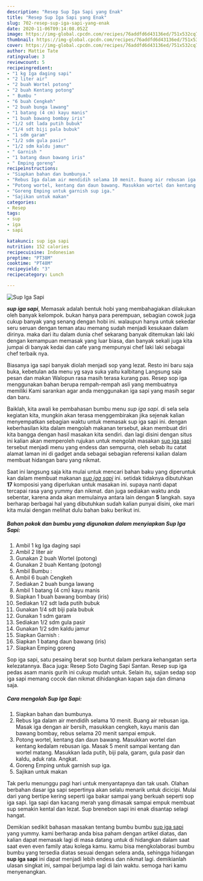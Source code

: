 ```yaml
---
description: "Resep Sup Iga Sapi yang Enak"
title: "Resep Sup Iga Sapi yang Enak"
slug: 702-resep-sup-iga-sapi-yang-enak
date: 2020-11-06T09:14:08.052Z
image: https://img-global.cpcdn.com/recipes/76addfd6d43136ed/751x532cq70/sup-iga-sapi-foto-resep-utama.jpg
thumbnail: https://img-global.cpcdn.com/recipes/76addfd6d43136ed/751x532cq70/sup-iga-sapi-foto-resep-utama.jpg
cover: https://img-global.cpcdn.com/recipes/76addfd6d43136ed/751x532cq70/sup-iga-sapi-foto-resep-utama.jpg
author: Mattie Tate
ratingvalue: 3
reviewcount: 5
recipeingredient:
- "1 kg Iga daging sapi"
- "2 liter air"
- "2 buah Wortel potong"
- "2 buah Kentang potong"
- " Bumbu "
- "6 buah Cengkeh"
- "2 buah bunga lawang"
- "1 batang (4 cm) kayu manis"
- "1 buah bawang bombay iris"
- "1/2 sdt lada putih bubuk"
- "1/4 sdt biji pala bubuk"
- "1 sdm garam"
- "1/2 sdm gula pasir"
- "1/2 sdm kaldu jamur"
- " Garnish "
- "1 batang daun bawang iris"
- " Emping goreng"
recipeinstructions:
- "Siapkan bahan dan bumbunya."
- "Rebus Iga dalam air mendidih selama 10 menit. Buang air rebusan iga. Masak iga dengan air bersih, masukkan cengkeh, kayu manis dan bawang bombay, rebus selama 20 menit sampai empuk."
- "Potong wortel, kentang dan daun bawang. Masukkan wortel dan kentang kedalam rebusan iga. Masak 5 menit sampai kentang dan wortel matang. Masukkan lada putih, biji pala, garam, gula pasir dan kaldu, aduk rata. Angkat."
- "Goreng Emping untuk garnish sup iga."
- "Sajikan untuk makan"
categories:
- Resep
tags:
- sup
- iga
- sapi

katakunci: sup iga sapi 
nutrition: 152 calories
recipecuisine: Indonesian
preptime: "PT38M"
cooktime: "PT48M"
recipeyield: "3"
recipecategory: Lunch

---
```



![Sup Iga Sapi](https://img-global.cpcdn.com/recipes/76addfd6d43136ed/751x532cq70/sup-iga-sapi-foto-resep-utama.jpg)

<b><i>sup iga sapi</i></b>, Memasak adalah bentuk hobi yang membahagiakan dilakukan oleh banyak kelompok. bukan hanya para perempuan, sebagian cowok juga cukup banyak yang senang dengan hobi ini. walaupun hanya untuk sekedar seru seruan dengan teman atau memang sudah menjadi kesukaan dalam dirinya. maka dari itu dalam dunia chef sekarang banyak ditemukan laki laki dengan kemampuan memasak yang luar biasa, dan banyak sekali juga kita jumpai di banyak kedai dan cafe yang mempunyai chef laki laki sebagai chef terbaik nya.

Biasanya iga sapi banyak diolah menjadi sop yang lezat. Resto ini baru saja buka, kebetulan ada menu yg saya suka yaitu kalbitang Langsung saja pesan dan makan Walopun rasa masih terasa kurang pas. Resep sop iga menggunakan bahan berupa rempah-rempah asli yang membuatnya memiliki Kami sarankan agar anda menggunakan iga sapi yang masih segar dan baru.

Baiklah, kita awali ke pembahasan bumbu menu <i>sup iga sapi</i>. di sela sela kegiatan kita, mungkin akan terasa menggembirakan jika sejenak kalian menyempatkan sebagian waktu untuk memasak sup iga sapi ini. dengan keberhasilan kita dalam mengolah makanan tersebut, akan membuat diri kita bangga dengan hasil masakan kita sendiri. dan lagi disini dengan situs ini kalian akan memperoleh rujukan untuk mengolah masakan <u>sup iga sapi</u> tersebut menjadi menu yang endess dan sempurna, oleh sebab itu catat alamat laman ini di gadget anda sebagai sebagian referensi kalian dalam membuat hidangan baru yang nikmat.


Saat ini langsung saja kita mulai untuk mencari bahan baku yang diperuntuk kan dalam membuat makanan <u><i>sup iga sapi</i></u> ini. setidak tidaknya dibutuhkan <b>17</b> komposisi yang diperlukan untuk masakan ini. supaya nanti dapat tercapai rasa yang yummy dan nikmat. dan juga sediakan waktu anda sebentar, karena anda akan memulainya antara lain dengan <b>5</b> langkah. saya berharap berbagai hal yang dibutuhkan sudah kalian punyai disini, oke mari kita mulai dengan melihat dulu bahan baku berikut ini.

<!--inarticleads1-->

##### Bahan pokok dan bumbu yang digunakan dalam menyiapkan Sup Iga Sapi:

1. Ambil 1 kg Iga daging sapi
1. Ambil 2 liter air
1. Gunakan 2 buah Wortel (potong)
1. Gunakan 2 buah Kentang (potong)
1. Ambil  Bumbu :
1. Ambil 6 buah Cengkeh
1. Sediakan 2 buah bunga lawang
1. Ambil 1 batang (4 cm) kayu manis
1. Siapkan 1 buah bawang bombay (iris)
1. Sediakan 1/2 sdt lada putih bubuk
1. Gunakan 1/4 sdt biji pala bubuk
1. Gunakan 1 sdm garam
1. Sediakan 1/2 sdm gula pasir
1. Gunakan 1/2 sdm kaldu jamur
1. Siapkan  Garnish :
1. Siapkan 1 batang daun bawang (iris)
1. Siapkan  Emping goreng


Sop iga sapi, satu pesaing berat sop buntut dalam perkara kehangatan serta kelezatannya. Baca juga: Resep Soto Daging Sapi Santan. Resep sup iga pedas asam manis gurih ini cukup mudah untuk. Selain itu, sajian sedap sop iga sapi memang cocok dan nikmat dihidangkan kapan saja dan dimana saja. 

<!--inarticleads2-->

##### Cara mengolah Sup Iga Sapi:

1. Siapkan bahan dan bumbunya.
1. Rebus Iga dalam air mendidih selama 10 menit. Buang air rebusan iga. Masak iga dengan air bersih, masukkan cengkeh, kayu manis dan bawang bombay, rebus selama 20 menit sampai empuk.
1. Potong wortel, kentang dan daun bawang. Masukkan wortel dan kentang kedalam rebusan iga. Masak 5 menit sampai kentang dan wortel matang. Masukkan lada putih, biji pala, garam, gula pasir dan kaldu, aduk rata. Angkat.
1. Goreng Emping untuk garnish sup iga.
1. Sajikan untuk makan


Tak perlu menunggu pagi hari untuk menyantapnya dan tak usah. Olahan berbahan dasar iga sapi sepertinya akan selalu menarik untuk dicicipi. Mulai dari yang bertipe kering seperti iga bakar sampai yang berkuah seperti sop iga sapi. Iga sapi dan kacang merah yang dimasak sampai empuk membuat sup semakin kental dan lezat. Sup brenebon sapi ini enak disantap selagi hangat. 

Demikian sedikit bahasan masakan tentang bumbu bumbu <u>sup iga sapi</u> yang yummy. kami berharap anda bisa paham dengan artikel diatas, dan kalian dapat memasak lagi di masa datang untuk di hidangkan dalam saat saat even even family atau kolega kamu. kamu bisa mengkolaborasi bumbu bumbu yang tersedia diatas sesuai dengan selera anda, sehingga hidangan <b>sup iga sapi</b> ini dapat menjadi lebih endess dan nikmat lagi. demikianlah ulasan singkat ini, sampai berjumpa lagi di lain waktu. semoga hari kamu menyenangkan.
